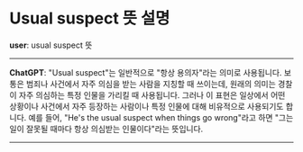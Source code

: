# Usual suspect 뜻 설명

**user**:
usual suspect 뜻

---

**ChatGPT**:
"Usual suspect"는 일반적으로 "항상 용의자"라는 의미로 사용됩니다. 보통은 범죄나 사건에서 자주 의심을 받는 사람을 지칭할 때 쓰이는데, 원래의 의미는 경찰이 자주 의심하는 특정 인물을 가리킬 때 사용됩니다. 그러나 이 표현은 일상에서 어떤 상황이나 사건에서 자주 등장하는 사람이나 특정 인물에 대해 비유적으로 사용되기도 합니다. 예를 들어, "He's the usual suspect when things go wrong"라고 하면 "그는 일이 잘못될 때마다 항상 의심받는 인물이다"라는 뜻입니다.

---

